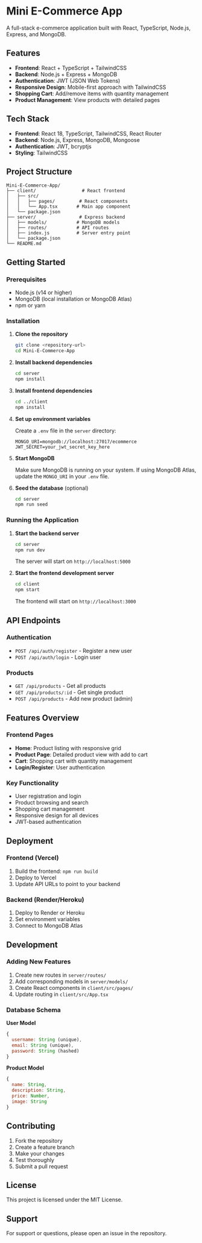 # Mini E-Commerce App

A full-stack e-commerce application built with React, TypeScript, Node.js, Express, and MongoDB.

## Features

- **Frontend**: React + TypeScript + TailwindCSS
- **Backend**: Node.js + Express + MongoDB
- **Authentication**: JWT (JSON Web Tokens)
- **Responsive Design**: Mobile-first approach with TailwindCSS
- **Shopping Cart**: Add/remove items with quantity management
- **Product Management**: View products with detailed pages

## Tech Stack

- **Frontend**: React 18, TypeScript, TailwindCSS, React Router
- **Backend**: Node.js, Express, MongoDB, Mongoose
- **Authentication**: JWT, bcryptjs
- **Styling**: TailwindCSS

## Project Structure

```
Mini-E-Commerce-App/
├── client/                 # React frontend
│   ├── src/
│   │   ├── pages/         # React components
│   │   └── App.tsx       # Main app component
│   └── package.json
├── server/                # Express backend
│   ├── models/           # MongoDB models
│   ├── routes/           # API routes
│   ├── index.js          # Server entry point
│   └── package.json
└── README.md
```

## Getting Started

### Prerequisites

- Node.js (v14 or higher)
- MongoDB (local installation or MongoDB Atlas)
- npm or yarn

### Installation

1. **Clone the repository**

   ```bash
   git clone <repository-url>
   cd Mini-E-Commerce-App
   ```

2. **Install backend dependencies**

   ```bash
   cd server
   npm install
   ```

3. **Install frontend dependencies**

   ```bash
   cd ../client
   npm install
   ```

4. **Set up environment variables**

   Create a `.env` file in the `server` directory:

   ```env
   MONGO_URI=mongodb://localhost:27017/ecommerce
   JWT_SECRET=your_jwt_secret_key_here
   ```

5. **Start MongoDB**

   Make sure MongoDB is running on your system. If using MongoDB Atlas, update the `MONGO_URI` in your `.env` file.

6. **Seed the database** (optional)
   ```bash
   cd server
   npm run seed
   ```

### Running the Application

1. **Start the backend server**

   ```bash
   cd server
   npm run dev
   ```

   The server will start on `http://localhost:5000`

2. **Start the frontend development server**
   ```bash
   cd client
   npm start
   ```
   The frontend will start on `http://localhost:3000`

## API Endpoints

### Authentication

- `POST /api/auth/register` - Register a new user
- `POST /api/auth/login` - Login user

### Products

- `GET /api/products` - Get all products
- `GET /api/products/:id` - Get single product
- `POST /api/products` - Add new product (admin)

## Features Overview

### Frontend Pages

- **Home**: Product listing with responsive grid
- **Product Page**: Detailed product view with add to cart
- **Cart**: Shopping cart with quantity management
- **Login/Register**: User authentication

### Key Functionality

- User registration and login
- Product browsing and search
- Shopping cart management
- Responsive design for all devices
- JWT-based authentication

## Deployment

### Frontend (Vercel)

1. Build the frontend: `npm run build`
2. Deploy to Vercel
3. Update API URLs to point to your backend

### Backend (Render/Heroku)

1. Deploy to Render or Heroku
2. Set environment variables
3. Connect to MongoDB Atlas

## Development

### Adding New Features

1. Create new routes in `server/routes/`
2. Add corresponding models in `server/models/`
3. Create React components in `client/src/pages/`
4. Update routing in `client/src/App.tsx`

### Database Schema

**User Model**

```javascript
{
  username: String (unique),
  email: String (unique),
  password: String (hashed)
}
```

**Product Model**

```javascript
{
  name: String,
  description: String,
  price: Number,
  image: String
}
```

## Contributing

1. Fork the repository
2. Create a feature branch
3. Make your changes
4. Test thoroughly
5. Submit a pull request

## License

This project is licensed under the MIT License.

## Support

For support or questions, please open an issue in the repository.
